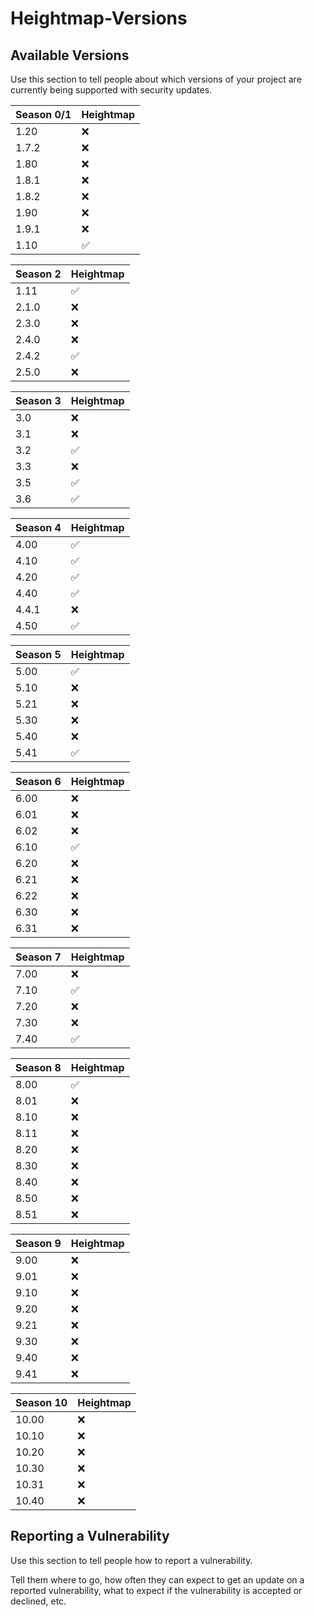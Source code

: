 # Heightmap-Versions

## Available Versions

Use this section to tell people about which versions of your project are
currently being supported with security updates.

| Season 0/1| Heightmap          |
| -------   | ------------------ |
| 1.20      | :x:                |
| 1.7.2     | :x:                |
| 1.80      | :x:                |
| 1.8.1     | :x:                |
| 1.8.2     | :x:                |
| 1.90      | :x:                |
| 1.9.1     | :x:                |
| 1.10      | :white_check_mark: |

| Season 2  | Heightmap          |
| -------   | ------------------ |
| 1.11      | :white_check_mark: |
| 2.1.0     | :x:                |
| 2.3.0     | :x:                |
| 2.4.0     | :x:                |
| 2.4.2     | :white_check_mark: |
| 2.5.0     | :x:                |

| Season 3  | Heightmap          |
| -------   | ------------------ |
| 3.0       | :x:                |
| 3.1       | :x:                |
| 3.2       | :white_check_mark: |
| 3.3       | :x:                |
| 3.5       | :white_check_mark: |
| 3.6       | :white_check_mark: |

| Season 4  | Heightmap          |
| -------   | ------------------ |
| 4.00      | :white_check_mark: |
| 4.10      | :white_check_mark: |
| 4.20      | :white_check_mark: |
| 4.40      | :white_check_mark: |
| 4.4.1     | :x:                |
| 4.50      | :white_check_mark: |

| Season 5  | Heightmap          |
| -------   | ------------------ |
| 5.00      | :white_check_mark: |
| 5.10      | :x: 		 |
| 5.21      | :x: 		 |
| 5.30      | :x: 		 |
| 5.40      | :x:		 |
| 5.41      | :white_check_mark: |

| Season 6  | Heightmap          |
| -------   | ------------------ |
| 6.00      | :x: 		 |
| 6.01      | :x:	 	 |
| 6.02      | :x: 		 |
| 6.10      | :white_check_mark: |
| 6.20      | :x:                |
| 6.21      | :x:                |
| 6.22      | :x:                |
| 6.30      | :x:                |
| 6.31      | :x:                |

| Season 7  | Heightmap          |
| -------   | ------------------ |
| 7.00      | :x:                |
| 7.10      | :white_check_mark: |
| 7.20      | :x:                |
| 7.30      | :x:                |
| 7.40      | :white_check_mark: |

| Season 8  | Heightmap          |
| -------   | ------------------ |
| 8.00      | :white_check_mark: |
| 8.01      | :x:                |
| 8.10      | :x:                |
| 8.11      | :x:                |
| 8.20      | :x:                |
| 8.30      | :x:                |
| 8.40      | :x:                |
| 8.50      | :x:                |
| 8.51      | :x:                |

| Season 9  | Heightmap          |
| -------   | ------------------ |
| 9.00      | :x:                |
| 9.01      | :x:                |
| 9.10      | :x:                |
| 9.20      | :x:                |
| 9.21      | :x:                |
| 9.30      | :x:                |
| 9.40      | :x:                |
| 9.41      | :x:                |

| Season 10 | Heightmap          |
| -------   | ------------------ |
| 10.00     | :x:                |
| 10.10     | :x:                |
| 10.20     | :x:                |
| 10.30     | :x:                |
| 10.31     | :x:                |
| 10.40     | :x:                |


## Reporting a Vulnerability

Use this section to tell people how to report a vulnerability.

Tell them where to go, how often they can expect to get an update on a
reported vulnerability, what to expect if the vulnerability is accepted or
declined, etc.
